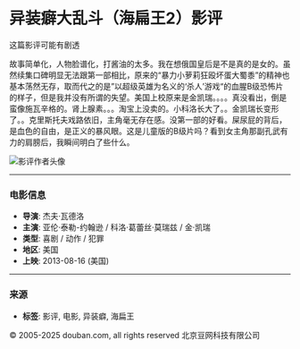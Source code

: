 # 异装癖大乱斗（海扁王2）影评

这篇影评可能有剧透

故事简单化，人物脸谱化，打酱油的太多。我在想俄国皇后是不是真的是女的。虽然续集口碑明显无法跟第一部相比，原来的“暴力小萝莉狂殴坏蛋大蜀黍”的精神也基本荡然无存，取而代之的是”以超级英雄为名义的‘杀人’游戏“的血腥B级恐怖片的样子，但是我并没有所谓的失望。美国上校原来是金凯瑞。。。。真没看出，倒是蛮像施瓦辛格的。肾上腺素。。。淘宝上没卖的。小科洛长大了。。金凯瑞长变形了。。克里斯托夫戏路依旧，主角毫无存在感。没第一部的好看。屎尿屁的背后，是血色的自由，是正义的暴风眼。这是儿童版的B级片吗？看到女主角那副孔武有力的肩膀后，我瞬间明白了些什么。

![影评作者头像](https://img1.doubanio.com/icon/u53086311-8.jpg)

---

### 电影信息
- **导演**: 杰夫·瓦德洛
- **主演**: 亚伦·泰勒-约翰逊 / 科洛·葛蕾丝·莫瑞兹 / 金·凯瑞
- **类型**: 喜剧 / 动作 / 犯罪
- **地区**: 美国
- **上映**: 2013-08-16 (美国)

---

### 来源
- **标签**: 影评, 电影, 异装癖, 海扁王

© 2005-2025 douban.com, all rights reserved 北京豆网科技有限公司
